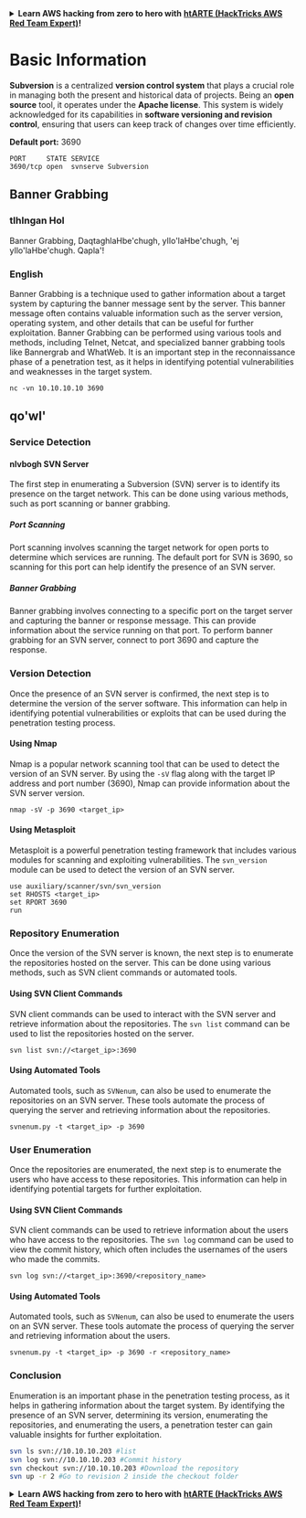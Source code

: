 <details>

<summary><strong>Learn AWS hacking from zero to hero with</strong> <a href="https://training.hacktricks.xyz/courses/arte"><strong>htARTE (HackTricks AWS Red Team Expert)</strong></a><strong>!</strong></summary>

Other ways to support HackTricks:

* If you want to see your **company advertised in HackTricks** or **download HackTricks in PDF** Check the [**SUBSCRIPTION PLANS**](https://github.com/sponsors/carlospolop)!
* Get the [**official PEASS & HackTricks swag**](https://peass.creator-spring.com)
* Discover [**The PEASS Family**](https://opensea.io/collection/the-peass-family), our collection of exclusive [**NFTs**](https://opensea.io/collection/the-peass-family)
* **Join the** 💬 [**Discord group**](https://discord.gg/hRep4RUj7f) or the [**telegram group**](https://t.me/peass) or **follow** us on **Twitter** 🐦 [**@carlospolopm**](https://twitter.com/hacktricks_live)**.**
* **Share your hacking tricks by submitting PRs to the** [**HackTricks**](https://github.com/carlospolop/hacktricks) and [**HackTricks Cloud**](https://github.com/carlospolop/hacktricks-cloud) github repos.

</details>


# Basic Information

**Subversion** is a centralized **version control system** that plays a crucial role in managing both the present and historical data of projects. Being an **open source** tool, it operates under the **Apache license**. This system is widely acknowledged for its capabilities in **software versioning and revision control**, ensuring that users can keep track of changes over time efficiently.

**Default port:** 3690
```
PORT     STATE SERVICE
3690/tcp open  svnserve Subversion
```
## Banner Grabbing

### tlhIngan Hol

Banner Grabbing, DaqtaghlaHbe'chugh, yIlo'laHbe'chugh, 'ej yIlo'laHbe'chugh. Qapla'!

### English

Banner Grabbing is a technique used to gather information about a target system by capturing the banner message sent by the server. This banner message often contains valuable information such as the server version, operating system, and other details that can be useful for further exploitation. Banner Grabbing can be performed using various tools and methods, including Telnet, Netcat, and specialized banner grabbing tools like Bannergrab and WhatWeb. It is an important step in the reconnaissance phase of a penetration test, as it helps in identifying potential vulnerabilities and weaknesses in the target system.
```
nc -vn 10.10.10.10 3690
```
## qo'wI' 

### Service Detection

#### nIvbogh SVN Server

The first step in enumerating a Subversion (SVN) server is to identify its presence on the target network. This can be done using various methods, such as port scanning or banner grabbing.

##### Port Scanning

Port scanning involves scanning the target network for open ports to determine which services are running. The default port for SVN is 3690, so scanning for this port can help identify the presence of an SVN server.

##### Banner Grabbing

Banner grabbing involves connecting to a specific port on the target server and capturing the banner or response message. This can provide information about the service running on that port. To perform banner grabbing for an SVN server, connect to port 3690 and capture the response.

### Version Detection

Once the presence of an SVN server is confirmed, the next step is to determine the version of the server software. This information can help in identifying potential vulnerabilities or exploits that can be used during the penetration testing process.

#### Using Nmap

Nmap is a popular network scanning tool that can be used to detect the version of an SVN server. By using the `-sV` flag along with the target IP address and port number (3690), Nmap can provide information about the SVN server version.

```
nmap -sV -p 3690 <target_ip>
```

#### Using Metasploit

Metasploit is a powerful penetration testing framework that includes various modules for scanning and exploiting vulnerabilities. The `svn_version` module can be used to detect the version of an SVN server.

```
use auxiliary/scanner/svn/svn_version
set RHOSTS <target_ip>
set RPORT 3690
run
```

### Repository Enumeration

Once the version of the SVN server is known, the next step is to enumerate the repositories hosted on the server. This can be done using various methods, such as SVN client commands or automated tools.

#### Using SVN Client Commands

SVN client commands can be used to interact with the SVN server and retrieve information about the repositories. The `svn list` command can be used to list the repositories hosted on the server.

```
svn list svn://<target_ip>:3690
```

#### Using Automated Tools

Automated tools, such as `SVNenum`, can also be used to enumerate the repositories on an SVN server. These tools automate the process of querying the server and retrieving information about the repositories.

```
svnenum.py -t <target_ip> -p 3690
```

### User Enumeration

Once the repositories are enumerated, the next step is to enumerate the users who have access to these repositories. This information can help in identifying potential targets for further exploitation.

#### Using SVN Client Commands

SVN client commands can be used to retrieve information about the users who have access to the repositories. The `svn log` command can be used to view the commit history, which often includes the usernames of the users who made the commits.

```
svn log svn://<target_ip>:3690/<repository_name>
```

#### Using Automated Tools

Automated tools, such as `SVNenum`, can also be used to enumerate the users on an SVN server. These tools automate the process of querying the server and retrieving information about the users.

```
svnenum.py -t <target_ip> -p 3690 -r <repository_name>
```

### Conclusion

Enumeration is an important phase in the penetration testing process, as it helps in gathering information about the target system. By identifying the presence of an SVN server, determining its version, enumerating the repositories, and enumerating the users, a penetration tester can gain valuable insights for further exploitation.
```bash
svn ls svn://10.10.10.203 #list
svn log svn://10.10.10.203 #Commit history
svn checkout svn://10.10.10.203 #Download the repository
svn up -r 2 #Go to revision 2 inside the checkout folder
```
<details>

<summary><strong>Learn AWS hacking from zero to hero with</strong> <a href="https://training.hacktricks.xyz/courses/arte"><strong>htARTE (HackTricks AWS Red Team Expert)</strong></a><strong>!</strong></summary>

Other ways to support HackTricks:

* If you want to see your **company advertised in HackTricks** or **download HackTricks in PDF** Check the [**SUBSCRIPTION PLANS**](https://github.com/sponsors/carlospolop)!
* Get the [**official PEASS & HackTricks swag**](https://peass.creator-spring.com)
* Discover [**The PEASS Family**](https://opensea.io/collection/the-peass-family), our collection of exclusive [**NFTs**](https://opensea.io/collection/the-peass-family)
* **Join the** 💬 [**Discord group**](https://discord.gg/hRep4RUj7f) or the [**telegram group**](https://t.me/peass) or **follow** us on **Twitter** 🐦 [**@carlospolopm**](https://twitter.com/hacktricks_live)**.**
* **Share your hacking tricks by submitting PRs to the** [**HackTricks**](https://github.com/carlospolop/hacktricks) and [**HackTricks Cloud**](https://github.com/carlospolop/hacktricks-cloud) github repos.

</details>
